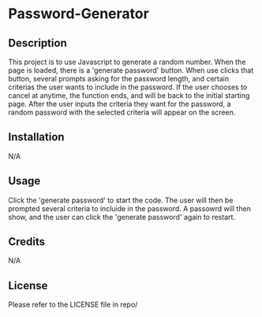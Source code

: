 # Password-Generator

## Description

This project is to use Javascript to generate a random number. When the page is loaded, there is a 'generate password' button. When use clicks that button, several prompts asking for the password length, and certain criterias the user wants to include in the password. If the user chooses to cancel at anytime, the function ends, and will be back to the initial starting page. After the user inputs the criteria they want for the password, a random password with the selected criteria will appear on the screen.

## Installation
N/A


## Usage

Click the 'generate password' to start the code. The user will then be prompted several criteria to incluide in the password. A passowrd will then show, and the user can click the 'generate password' again to restart.


## Credits
N/A

## License
Please refer to the LICENSE file in repo/